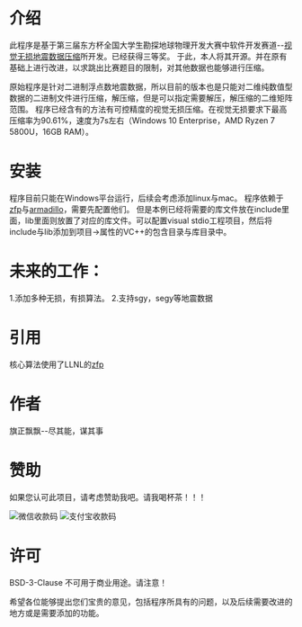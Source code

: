 # 介绍
此程序是基于第三届东方杯全国大学生勘探地球物理开发大赛中软件开发赛道--[视觉无损地震数据压缩](http://ieco.upc.edu.cn/2024/0426/c20746a256826/page.htm)所开发。已经获得三等奖。
于此，本人将其开源。并在原有基础上进行改进，以求跳出比赛题目的限制，对其他数据也能够进行压缩。

原始程序是针对二进制浮点数地震数据，所以目前的版本也是只能对二维纯数值型数据的二进制文件进行压缩，解压缩，但是可以指定需要解压，解压缩的二维矩阵范围。
程序已经含有的方法有可控精度的视觉无损压缩。在视觉无损要求下最高压缩率为90.61%，速度为7s左右（Windows 10 Enterprise，AMD Ryzen 7 5800U，16GB RAM）。
# 安装
程序目前只能在Windows平台运行，后续会考虑添加linux与mac。
程序依赖于[zfp](https://github.com/LLNL/zfp)与[armadillo](https://arma.sourceforge.net/)，需要先配置他们。
但是本例已经将需要的库文件放在include里面，lib里面则放置了对应的库文件。可以配置visual stdio工程项目，然后将include与lib添加到项目->属性的VC++的包含目录与库目录中。

# 未来的工作：
1.添加多种无损，有损算法。
2.支持sgy，segy等地震数据

# 引用
核心算法使用了LLNL的[zfp](https://github.com/LLNL/zfp)

# 作者
旗正飘飘--尽其能，谋其事

# 赞助
如果您认可此项目，请考虑赞助我吧。请我喝杯茶！！！

![微信收款码](https://github.com/user-attachments/assets/d6c5e9fa-54fe-4ebf-9d56-5493500ee760)
![支付宝收款码](https://github.com/user-attachments/assets/14121abb-2cb3-4ba5-b3a0-18012d89a88e)


# 许可
BSD-3-Clause
不可用于商业用途。请注意！


希望各位能够提出您们宝贵的意见，包括程序所具有的问题，以及后续需要改进的地方或是需要添加的功能。
